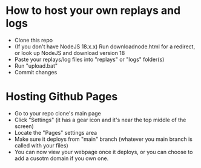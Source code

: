 # How to host your own replays and logs
- Clone this repo
- (If you don't have NodeJS 18.x.x) Run downloadnode.html for a redirect, or look up NodeJS and download version 18
- Paste your replays/log files into "replays" or "logs" folder(s)
- Run "upload.bat"
- Commit changes

# Hosting Github Pages
- Go to your repo clone's main page
- Click "Settings" (it has a gear icon and it's near the top middle of the screen)
- Locate the "Pages" settings area
- Make sure it deploys from "main" branch (whatever you main branch is called with your files)
- You can now view your webpage once it deploys, or you can choose to add a cusotm domain if you own one.